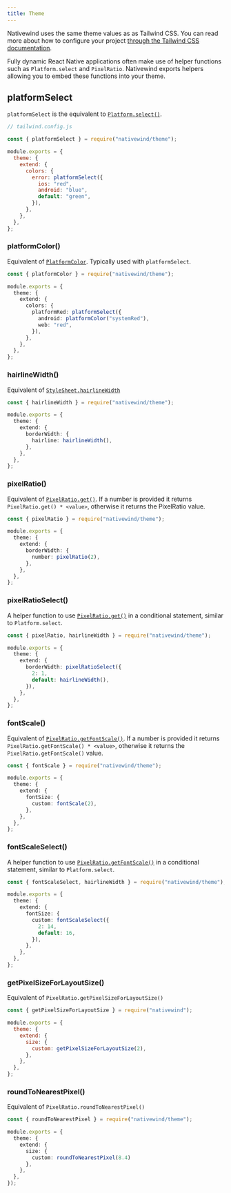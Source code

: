 ```yaml
---
title: Theme
---
```


<!-- # Theme -->

Nativewind uses the same theme values as as Tailwind CSS. You can read more about how to configure your project [through the Tailwind CSS documentation](https://tailwindcss.com/docs/theme).

Fully dynamic React Native applications often make use of helper functions such as `Platform.select` and `PixelRatio`. Nativewind exports helpers allowing you to embed these functions into your theme.

## platformSelect

`platformSelect` is the equivalent to [`Platform.select()`](https://reactnative.dev/docs/platform#select).

```js
// tailwind.config.js

const { platformSelect } = require("nativewind/theme");

module.exports = {
  theme: {
    extend: {
      colors: {
        error: platformSelect({
          ios: "red",
          android: "blue",
          default: "green",
        }),
      },
    },
  },
};
```

### platformColor()

Equivalent of [`PlatformColor`](https://reactnative.dev/docs/platformcolor). Typically used with `platformSelect`.

```ts title=tailwind.config.js
const { platformColor } = require("nativewind/theme");

module.exports = {
  theme: {
    extend: {
      colors: {
        platformRed: platformSelect({
          android: platformColor("systemRed"),
          web: "red",
        }),
      },
    },
  },
};
```

### hairlineWidth()

Equivalent of [`StyleSheet.hairlineWidth`](https://reactnative.dev/docs/stylesheet#hairlinewidth)

```ts title=tailwind.config.js
const { hairlineWidth } = require("nativewind/theme");

module.exports = {
  theme: {
    extend: {
      borderWidth: {
        hairline: hairlineWidth(),
      },
    },
  },
};
```

### pixelRatio()

Equivalent of [`PixelRatio.get()`](https://reactnative.dev/docs/pixelratio#get). If a number is provided it returns `PixelRatio.get() * <value>`, otherwise it returns the PixelRatio value.

```ts title=tailwind.config.js
const { pixelRatio } = require("nativewind/theme");

module.exports = {
  theme: {
    extend: {
      borderWidth: {
        number: pixelRatio(2),
      },
    },
  },
};
```

### pixelRatioSelect()

A helper function to use [`PixelRatio.get()`](https://reactnative.dev/docs/pixelratio#get) in a conditional statement, similar to `Platform.select`.

```ts title=tailwind.config.js
const { pixelRatio, hairlineWidth } = require("nativewind/theme");

module.exports = {
  theme: {
    extend: {
      borderWidth: pixelRatioSelect({
        2: 1,
        default: hairlineWidth(),
      }),
    },
  },
};
```

### fontScale()

Equivalent of [`PixelRatio.getFontScale()`](https://reactnative.dev/docs/pixelratio#getFontScale). If a number is provided it returns `PixelRatio.getFontScale() * <value>`, otherwise it returns the `PixelRatio.getFontScale()` value.

```ts title=tailwind.config.js
const { fontScale } = require("nativewind/theme");

module.exports = {
  theme: {
    extend: {
      fontSize: {
        custom: fontScale(2),
      },
    },
  },
};
```

### fontScaleSelect()

A helper function to use [`PixelRatio.getFontScale()`](https://reactnative.dev/docs/pixelratio#getFontScale) in a conditional statement, similar to `Platform.select`.

```ts title=tailwind.config.js
const { fontScaleSelect, hairlineWidth } = require("nativewind/theme");

module.exports = {
  theme: {
    extend: {
      fontSize: {
        custom: fontScaleSelect({
          2: 14,
          default: 16,
        }),
      },
    },
  },
};
```

### getPixelSizeForLayoutSize()

Equivalent of `PixelRatio.getPixelSizeForLayoutSize()`

```js title=tailwind.config.js
const { getPixelSizeForLayoutSize } = require("nativewind");

module.exports = {
  theme: {
    extend: {
      size: {
        custom: getPixelSizeForLayoutSize(2),
      },
    },
  },
};
```

### roundToNearestPixel()

Equivalent of `PixelRatio.roundToNearestPixel()`

```ts title=tailwind.config.js
const { roundToNearestPixel } = require("nativewind/theme");

module.exports = {
  theme: {
    extend: {
      size: {
        custom: roundToNearestPixel(8.4)
      },
    },
  },
});
```
